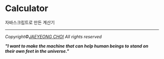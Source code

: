 # Calculator

자바스크립트로 만든 계산기


<hr>
<i>Copyright&copy;<a href="https://arti1117.github.io">JAEYEONG CHOI</a> All rights reserved</i>

<b><i>"I want to make the machine that can help human beings to stand on their own feet in the universe."</i></b>
